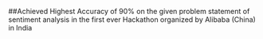 ##Achieved Highest Accuracy of 90% on the given problem statement of sentiment analysis in the first ever Hackathon organized by Alibaba (China) in India
